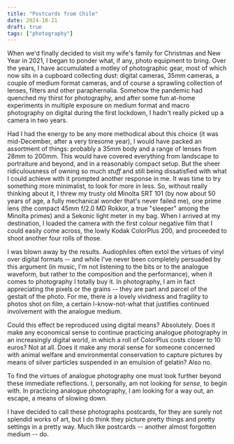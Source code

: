 ```yaml
---
title: "Postcards from Chile"
date: 2024-10-21
draft: true
tags: ["photography"]
---
```


When we'd finally decided to visit my wife's family for Christmas and New Year in 2021, I began to ponder what, if any, photo equipment to bring. Over the years, I have accumulated a motley of photographic gear, most of which now sits in a cupboard collecting dust: digital cameras, 35mm cameras, a couple of medium format cameras, and of course a sprawling collection of lenses, filters and other paraphernalia. Somehow the pandemic had quenched my thirst for photography, and after some fun at-home experiments in multiple exposure on medium format and macro photography on digital during the first lockdown, I hadn't really picked up a camera in two years.

Had I had the energy to be any more methodical about this choice (it was mid-December, after a very tiresome year), I would have packed an assortment of things: probably a 35mm body and a range of lenses from 28mm to 200mm. This would have covered everything from landscape to portraiture and beyond, and in a reasonably compact setup. But the sheer ridiculousness of owning so much *stuff* and still being dissatisfied with what I could achieve with it prompted another response in me. It was time to try something more minimalist, to look for more in less. So, without really thinking about it, I threw my trusty old Minolta SRT 101 (by now about 50 years of age, a fully mechanical wonder that's never failed me), one prime lens (the compact 45mm f/2.0 MD Rokkor, a true "sleeper" among the Minolta primes) and a Sekonic light meter in my bag. When I arrived at my destination, I loaded the camera with the first colour negative film that I could easily come across, the lowly Kodak ColorPlus 200, and proceeded to shoot another four rolls of those.

I was blown away by the results. Audiophiles often extol the virtues of vinyl over digital formats -- and while I've never been completely persuaded by this argument (in music, I'm not listening to the bits or to the analogue waveform, but rather to the composition and the performance), when it comes to photography I totally buy it. In photography, I am in fact appreciating the pixels or the grains -- they are part and parcel of the gestalt of the photo. For me, there *is* a lovely vividness and fragility to photos shot on film, a certain I-know-not-what that justifies continued involvement with the analogue medium.

Could this effect be reproduced using digital means? Absolutely. Does it make any economical sense to continue practicing analogue photography in an increasingly digital world, in which a roll of ColorPlus costs closer to 10 euros? Not at all. Does it make any moral sense for someone concerned with animal welfare and environmental conservation to capture pictures by means of silver particles suspended in an emulsion of gelatin? Also no.

To find the virtues of analogue photography one must look further beyond these immediate reflections. I, personally, am not looking for *sense*, to begin with. In practicing analogue photography, I am looking for a way out, an escape, a means of slowing down.

I have decided to call these photographs postcards, for they are surely not splendid works of art, but I do think they picture pretty things and pretty settings in a pretty way. Much like postcards -- another almost forgotten medium -- do.

